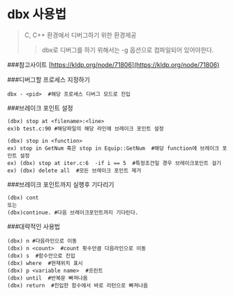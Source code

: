 # dbx 사용법
> C, C++ 환경에서 디버그하기 위한 환경제공
>> dbx로 디버그를 하기 위해서는 -g 옵션으로 컴파일되어 있어야한다.

###참고사이트
[https://kldp.org/node/71806](https://kldp.org/node/71806)


###디버그할 프로세스 지정하기
``` shell
dbx - <pid>  #해당 프로세스 디버그 모드로 진입
```

###브레이크 포인트 설정
```shell
(dbx) stop at <filename>:<line> 
ex)b test.c:90 #해당파일의 해당 라인에 브레이크 포인트 설정

(dbx) stop in <function>
ex) stop in GetNum 혹은 stop in Equip::GetNum  #해당 function에 브레이크 포인트 설정
ex) (dbx) stop at iter.c:6  -if i == 5  #특정조건일 경우 브레이크포인트 걸기
ex) (dbx) delete all  #모든 브레이크 포인트 제거
```

###브레이크 포인트까지 실행후 기다리기
```shell
(dbx) cont 
또는
(dbx)continue. #다음 브레이크포인트까지 기다린다.
```

###대략적인 사용법
```shell
(dbx) n #다음라인으로 이동
(dbx) n <count>  #count 횟수만큼 다음라인으로 이동
(dbx) s  #함수안으로 진입
(dbx) where  #현재위치 표시
(dbx) p <variable name>  #프린트
(dbx) until  #반복문 빠져나옴
(dbx) return  #진입한 함수에서 바로 리턴으로 빠져나옴
```

